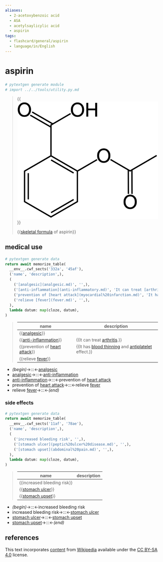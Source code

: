 ```yaml
---
aliases:
  - 2-acetoxybenzoic acid
  - ASA
  - acetylsaylicylic acid
  - aspirin
tags:
  - flashcard/general/aspirin
  - language/in/English
---
```


# aspirin

```Python
# pytextgen generate module
# import ../../tools/utility.py.md
```

> {{![skeletal formula of aspirin](../archives/Wikimedia%20Commons/Aspirin-skeletal.svg)}}
>
> {{[skeletal formula](skeletal%20formula.md) of aspirin}} <!--SR:!2024-08-05,73,190!2024-07-17,364,344-->

## medical use

```Python
# pytextgen generate data
return await memorize_table(
  __env__.cwf_sects('332a', '45af'),
  ('name', 'description',),
  (
    ('[analgesic](analgesic.md)', '',),
    ('[anti-inflammation](anti-inflammatory.md)', 'It can treat [arthritis](arthritis.md).',),
    ('prevention of [heart attack](myocardial%20infarction.md)', 'It has [blood thinning](anticoagulant.md) and [antiplatelet](antiplatelet%20drug.md) effect.',),
    ('relieve [fever](fever.md)', '',),
  ),
  lambda datum: map(cloze, datum),
)
```

<!--pytextgen generate section="332a"--><!-- The following content is generated at 2023-04-07T10:57:11.007075+08:00. Any edits will be overridden! -->

> | name | description |
> |-|-|
> | {{[analgesic](analgesic.md)}} |  |
> | {{[anti-inflammation](anti-inflammatory.md)}} | {{It can treat [arthritis](arthritis.md).}} |
> | {{prevention of [heart attack](myocardial%20infarction.md)}} | {{It has [blood thinning](anticoagulant.md) and [antiplatelet](antiplatelet%20drug.md) effect.}} |
> | {{relieve [fever](fever.md)}} |  | <!--SR:!2024-07-10,307,290!2024-06-28,346,330!2025-10-12,500,230!2028-09-21,1551,350!2027-11-03,1228,310!2025-04-12,547,310-->

<!--/pytextgen-->

<!--pytextgen generate section="45af"--><!-- The following content is generated at 2024-01-04T20:17:51.291378+08:00. Any edits will be overridden! -->

- _(begin)_→:::←[analgesic](analgesic.md) <!--SR:!2026-11-25,953,330!2027-05-19,1164,350-->
- [analgesic](analgesic.md)→:::←[anti-inflammation](anti-inflammatory.md) <!--SR:!2026-11-20,949,330!2025-12-08,669,310-->
- [anti-inflammation](anti-inflammatory.md)→:::←prevention of [heart attack](myocardial%20infarction.md) <!--SR:!2024-06-27,345,330!2026-10-15,920,330-->
- prevention of [heart attack](myocardial%20infarction.md)→:::←relieve [fever](fever.md) <!--SR:!2026-12-13,1007,330!2024-09-09,144,310-->
- relieve [fever](fever.md)→:::←_(end)_ <!--SR:!2026-12-10,965,330!2024-10-01,312,290-->

<!--/pytextgen-->

### side effects

```Python
# pytextgen generate data
return await memorize_table(
  __env__.cwf_sects('11af', '78ae'),
  ('name', 'description',),
  (
    ('increased bleeding risk', '',),
    ('[stomach ulcer](peptic%20ulcer%20disease.md)', '',),
    ('[stomach upset](abdominal%20pain.md)', '',),
  ),
  lambda datum: map(cloze, datum),
)
```

<!--pytextgen generate section="11af"--><!-- The following content is generated at 2023-04-07T11:04:50.174254+08:00. Any edits will be overridden! -->

> | name | description |
> |-|-|
> | {{increased bleeding risk}} |  |
> | {{[stomach ulcer](peptic%20ulcer%20disease.md)}} |  |
> | {{[stomach upset](abdominal%20pain.md)}} |  | <!--SR:!2027-07-27,1127,330!2024-06-26,344,330!2024-09-08,144,310-->

<!--/pytextgen-->

<!--pytextgen generate section="78ae"--><!-- The following content is generated at 2024-01-04T20:17:51.327355+08:00. Any edits will be overridden! -->

- _(begin)_→:::←increased bleeding risk <!--SR:!2024-12-15,173,310!2026-06-27,841,330-->
- increased bleeding risk→:::←[stomach ulcer](peptic%20ulcer%20disease.md) <!--SR:!2027-06-08,1182,350!2024-07-19,129,310-->
- [stomach ulcer](peptic%20ulcer%20disease.md)→:::←[stomach upset](abdominal%20pain.md) <!--SR:!2024-08-21,360,290!2027-06-19,1191,350-->
- [stomach upset](abdominal%20pain.md)→:::←_(end)_ <!--SR:!2027-05-28,1173,350!2027-05-23,1168,350-->

<!--/pytextgen-->

## references

This text incorporates [content](https://en.wikipedia.org/wiki/aspirin) from [Wikipedia](Wikipedia.md) available under the [CC BY-SA 4.0](https://creativecommons.org/licenses/by-sa/4.0/) license.
